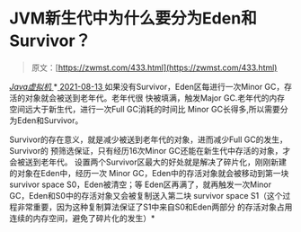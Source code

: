 <!--yml
category: 未分类
date: 0001-01-01 00:00:00
--->

# JVM新生代中为什么要分为Eden和Survivor？

> 原文：[https://zwmst.com/433.html](https://zwmst.com/433.html)

   [ *Java虚拟机* ](https://zwmst.com/java%e8%99%9a%e6%8b%9f%e6%9c%ba)*[ <time datetime="2021-08-14T06:47:21+08:00"> 2021-08-13 </time> ](https://zwmst.com/433.html)  如果没有Survivor，Eden区每进行一次Minor GC，存活的对象就会被送到老年代。老年代很 快被填满，触发Major GC.老年代的内存空间远大于新生代，进行一次Full GC消耗的时间比 Minor GC长得多,所以需要分为Eden和Survivor。

Survivor的存在意义，就是减少被送到老年代的对象，进而减少Full GC的发生，Survivor的 预筛选保证，只有经历16次Minor GC还能在新生代中存活的对象，才会被送到老年代。 设置两个Survivor区最大的好处就是解决了碎片化，刚刚新建的对象在Eden中，经历一次 Minor GC，Eden中的存活对象就会被移动到第一块survivor space S0，Eden被清空；等 Eden区再满了，就再触发一次Minor GC，Eden和S0中的存活对象又会被复制送入第二块 survivor space S1（这个过程非常重要，因为这种复制算法保证了S1中来自S0和Eden两部分 的存活对象占用连续的内存空间，避免了碎片化的发生）*